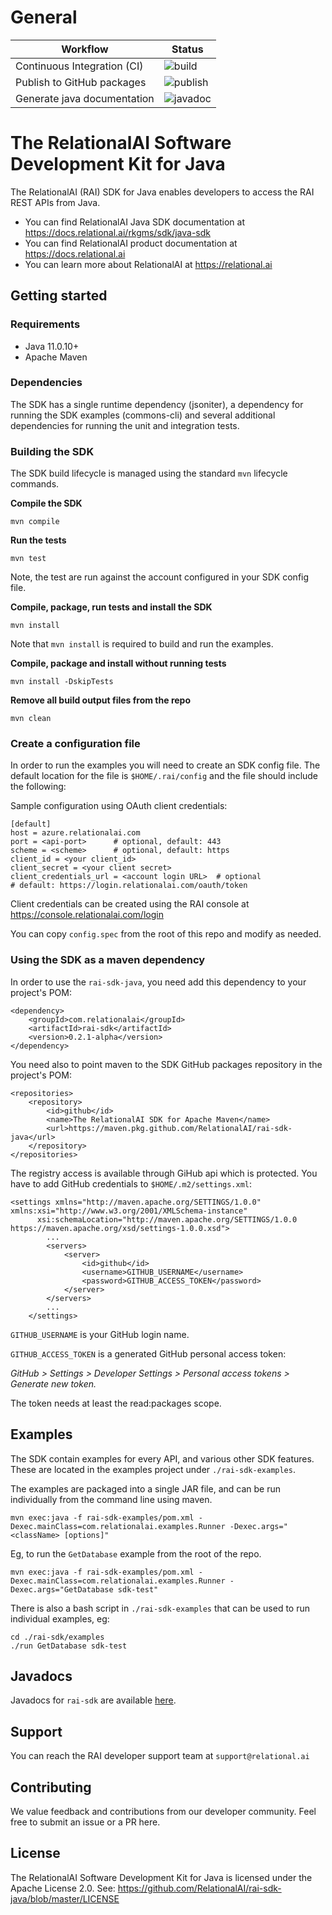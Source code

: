 # General

| Workflow | Status |
| --------------------------- | ---------------------------------------------------------------------- |
| Continuous Integration (CI) | ![build](https://github.com/RelationalAI/rai-sdk-java/actions/workflows/maven-build.yaml/badge.svg) |
| Publish to GitHub packages  | ![publish](https://github.com/RelationalAI/rai-sdk-java/actions/workflows/maven-publish.yaml/badge.svg) |
| Generate java documentation | ![javadoc](https://github.com/RelationalAI/rai-sdk-java/actions/workflows/maven-javadoc.yaml/badge.svg) |


# The RelationalAI Software Development Kit for Java

The RelationalAI (RAI) SDK for Java enables developers to access the RAI REST
APIs from Java.

* You can find RelationalAI Java SDK documentation at <https://docs.relational.ai/rkgms/sdk/java-sdk>
* You can find RelationalAI product documentation at <https://docs.relational.ai>
* You can learn more about RelationalAI at <https://relational.ai>

## Getting started

### Requirements

* Java 11.0.10+
* Apache Maven

### Dependencies

The SDK has a single runtime dependency (jsoniter), a dependency for
running the SDK examples (commons-cli) and several additional dependencies
for running the unit and integration tests.

### Building the SDK

The SDK build lifecycle is managed using the standard `mvn` lifecycle commands.

**Compile the SDK**

    mvn compile

**Run the tests**

    mvn test
    
Note, the test are run against the account configured in your SDK config file.

**Compile, package, run tests and install the SDK**

    mvn install

Note that `mvn install` is required to build and run the examples.

**Compile, package and install without running tests**

    mvn install -DskipTests

**Remove all build output files from the repo**

    mvn clean

### Create a configuration file

In order to run the examples you will need to create an SDK config file.
The default location for the file is `$HOME/.rai/config` and the file should
include the following:

Sample configuration using OAuth client credentials:

    [default]
    host = azure.relationalai.com
    port = <api-port>      # optional, default: 443
    scheme = <scheme>      # optional, default: https
    client_id = <your client_id>
    client_secret = <your client secret>
    client_credentials_url = <account login URL>  # optional
    # default: https://login.relationalai.com/oauth/token

Client credentials can be created using the RAI console at
https://console.relationalai.com/login

You can copy `config.spec` from the root of this repo and modify as needed.

### Using the SDK as a maven dependency

In order to use the `rai-sdk-java`, you need add this dependency to your project's POM:

    <dependency>
        <groupId>com.relationalai</groupId>
        <artifactId>rai-sdk</artifactId>
        <version>0.2.1-alpha</version>
    </dependency>

You need also to point maven to the SDK GitHub packages repository in the project's POM:

    <repositories>
        <repository>
            <id>github</id>
            <name>The RelationalAI SDK for Apache Maven</name>
            <url>https://maven.pkg.github.com/RelationalAI/rai-sdk-java</url>
        </repository>
    </repositories>

The registry access is available through GiHub api which is protected. You have to add GitHub credentials to `$HOME/.m2/settings.xml`:

    <settings xmlns="http://maven.apache.org/SETTINGS/1.0.0" xmlns:xsi="http://www.w3.org/2001/XMLSchema-instance"
          xsi:schemaLocation="http://maven.apache.org/SETTINGS/1.0.0 https://maven.apache.org/xsd/settings-1.0.0.xsd">
            ...
            <servers>
                <server>
                    <id>github</id>
                    <username>GITHUB_USERNAME</username>
                    <password>GITHUB_ACCESS_TOKEN</password>
                </server>
            </servers>
            ...
        </settings>

`GITHUB_USERNAME` is your GitHub login name.

`GITHUB_ACCESS_TOKEN` is a generated GitHub personal access token:

*GitHub > Settings > Developer Settings > Personal access tokens > Generate new token.*

The token needs at least the read:packages scope.

## Examples

The SDK contain examples for every API, and various other SDK features. These
are located in the examples project under `./rai-sdk-examples`.

The examples are packaged into a single JAR file, and can be run individually
from the command line using maven.

    mvn exec:java -f rai-sdk-examples/pom.xml -Dexec.mainClass=com.relationalai.examples.Runner -Dexec.args="<className> [options]"

Eg, to run the `GetDatabase` example from the root of the repo.

    mvn exec:java -f rai-sdk-examples/pom.xml -Dexec.mainClass=com.relationalai.examples.Runner -Dexec.args="GetDatabase sdk-test"

There is also a bash script in `./rai-sdk-examples` that can be used to run
individual examples, eg:

    cd ./rai-sdk/examples
    ./run GetDatabase sdk-test

## Javadocs

Javadocs for `rai-sdk` are available [here](https://relationalai.github.io/rai-sdk-java/com/relationalai/package-summary.html).

## Support

You can reach the RAI developer support team at `support@relational.ai`

## Contributing

We value feedback and contributions from our developer community. Feel free
to submit an issue or a PR here.

## License

The RelationalAI Software Development Kit for Java is licensed under the
Apache License 2.0. See:
https://github.com/RelationalAI/rai-sdk-java/blob/master/LICENSE
